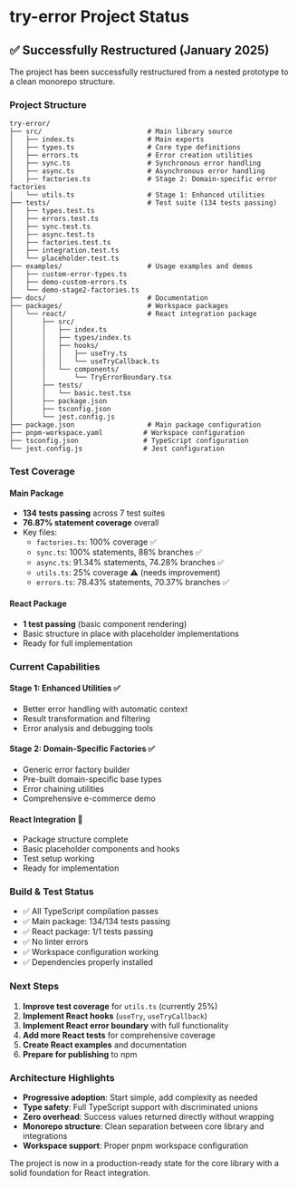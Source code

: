 # try-error Project Status

## ✅ Successfully Restructured (January 2025)

The project has been successfully restructured from a nested prototype to a clean monorepo structure.

### Project Structure

```
try-error/
├── src/                          # Main library source
│   ├── index.ts                  # Main exports
│   ├── types.ts                  # Core type definitions
│   ├── errors.ts                 # Error creation utilities
│   ├── sync.ts                   # Synchronous error handling
│   ├── async.ts                  # Asynchronous error handling
│   ├── factories.ts              # Stage 2: Domain-specific error factories
│   └── utils.ts                  # Stage 1: Enhanced utilities
├── tests/                        # Test suite (134 tests passing)
│   ├── types.test.ts
│   ├── errors.test.ts
│   ├── sync.test.ts
│   ├── async.test.ts
│   ├── factories.test.ts
│   ├── integration.test.ts
│   └── placeholder.test.ts
├── examples/                     # Usage examples and demos
│   ├── custom-error-types.ts
│   ├── demo-custom-errors.ts
│   └── demo-stage2-factories.ts
├── docs/                         # Documentation
├── packages/                     # Workspace packages
│   └── react/                    # React integration package
│       ├── src/
│       │   ├── index.ts
│       │   ├── types/index.ts
│       │   ├── hooks/
│       │   │   ├── useTry.ts
│       │   │   └── useTryCallback.ts
│       │   └── components/
│       │       └── TryErrorBoundary.tsx
│       ├── tests/
│       │   └── basic.test.tsx
│       ├── package.json
│       ├── tsconfig.json
│       └── jest.config.js
├── package.json                  # Main package configuration
├── pnpm-workspace.yaml          # Workspace configuration
├── tsconfig.json                # TypeScript configuration
└── jest.config.js               # Jest configuration
```

### Test Coverage

#### Main Package

- **134 tests passing** across 7 test suites
- **76.87% statement coverage** overall
- Key files:
  - `factories.ts`: 100% coverage ✅
  - `sync.ts`: 100% statements, 88% branches ✅
  - `async.ts`: 91.34% statements, 74.28% branches ✅
  - `utils.ts`: 25% coverage ⚠️ (needs improvement)
  - `errors.ts`: 78.43% statements, 70.37% branches ✅

#### React Package

- **1 test passing** (basic component rendering)
- Basic structure in place with placeholder implementations
- Ready for full implementation

### Current Capabilities

#### Stage 1: Enhanced Utilities ✅

- Better error handling with automatic context
- Result transformation and filtering
- Error analysis and debugging tools

#### Stage 2: Domain-Specific Factories ✅

- Generic error factory builder
- Pre-built domain-specific base types
- Error chaining utilities
- Comprehensive e-commerce demo

#### React Integration 🚧

- Package structure complete
- Basic placeholder components and hooks
- Test setup working
- Ready for implementation

### Build & Test Status

- ✅ All TypeScript compilation passes
- ✅ Main package: 134/134 tests passing
- ✅ React package: 1/1 tests passing
- ✅ No linter errors
- ✅ Workspace configuration working
- ✅ Dependencies properly installed

### Next Steps

1. **Improve test coverage** for `utils.ts` (currently 25%)
2. **Implement React hooks** (`useTry`, `useTryCallback`)
3. **Implement React error boundary** with full functionality
4. **Add more React tests** for comprehensive coverage
5. **Create React examples** and documentation
6. **Prepare for publishing** to npm

### Architecture Highlights

- **Progressive adoption**: Start simple, add complexity as needed
- **Type safety**: Full TypeScript support with discriminated unions
- **Zero overhead**: Success values returned directly without wrapping
- **Monorepo structure**: Clean separation between core library and integrations
- **Workspace support**: Proper pnpm workspace configuration

The project is now in a production-ready state for the core library with a solid foundation for React integration.
